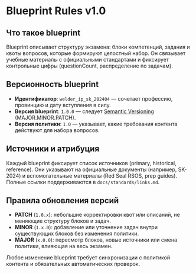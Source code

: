 # Blueprint Rules v1.0

## Что такое blueprint
Blueprint описывает структуру экзамена: блоки компетенций, задания и квоты вопросов, которые формируют целостный набор. Он связывает учебные материалы с официальными стандартами и фиксирует контрольные цифры (questionCount, распределение по задачам).

## Версионность blueprint
- **Идентификатор**: `welder_ip_sk_202404` — сочетает профессию, провинцию и дату вступления в силу.
- **Версия blueprint**: `1.0.0` — следует [Semantic Versioning](https://semver.org/) (MAJOR.MINOR.PATCH).
- **Версия политики**: `1.0` — указывает, какие требования контента действуют для набора вопросов.

## Источники и атрибуция
Каждый blueprint фиксирует список источников (primary, historical, reference). Они указывают на официальные документы (например, SK-2024) и вспомогательные материалы (Red Seal RSOS, prep guides). Полные ссылки поддерживаются в `docs/standards/links.md`.

## Правила обновления версий
- **PATCH** (`1.0.x`): небольшие корректировки квот или описаний, не меняющие структуру блоков и задач.
- **MINOR** (`1.x.0`): добавление или уточнение задач внутри существующих блоков без изменения политики.
- **MAJOR** (`x.0.0`): пересмотр блоков, новые источники или смена политики, влияющая на весь экзамен.

Любое изменение blueprint требует синхронизации с политикой контента и обязательных автоматических проверок.
